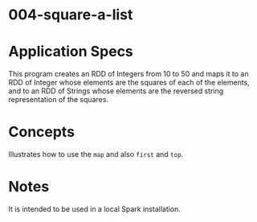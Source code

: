 004-square-a-list
=================

# Application Specs
This program creates an RDD of Integers from 10 to 50 and maps it to an RDD of Integer whose elements are the squares of each of the elements, and to an RDD of Strings whose elements are the reversed string representation of the squares.


# Concepts
Illustrates how to use the `map` and also `first` and `top`.

# Notes
It is intended to be used in a local Spark installation.
